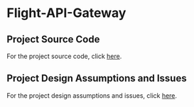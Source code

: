 # Flight-API-Gateway

## Project Source Code
For the project source code, click [here](https://github.com/ibrahimozdemir1/Flight-API-Gateway).

## Project Design Assumptions and Issues
For the project design assumptions and issues, click [here](https://drive.google.com/file/d/115Mxqar3sBjGrh-nxzsvjnXlQeiDsRu4/view?usp=sharing).
